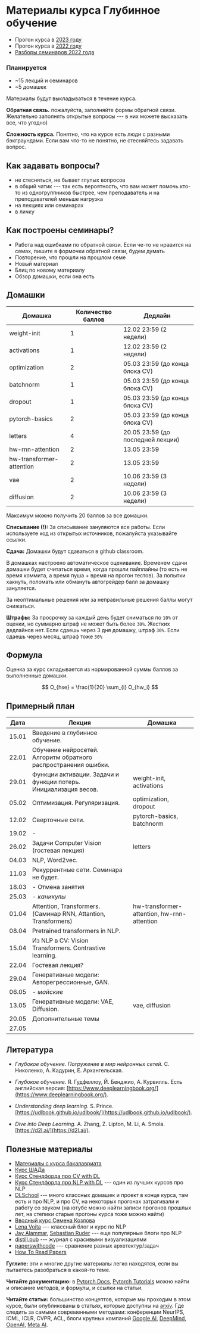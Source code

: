 # Материалы курса Глубинное обучение

* Прогон курса в [2023 году](https://github.com/fintech-dl-hse/course/tree/2023)
* Прогон курса в [2022 году](https://github.com/fintech-dl-hse/course/tree/2022)
* [Разборы семинаров 2022 года](https://youtube.com/playlist?list=PLCNrwCOlxMPxUnJNtthxVdL3eYAj0Lp1Q)

### Планируется

* ~15 лекций и семинаров
* ~5 домашек

Материалы будут выкладываться в течение курса.

**Обратная связь.** пожалуйста, заполняйте формы обратной связи. Желательно заполнять открытые вопросы --- в них можете высказать все, что угодно)

**Сложность курса.** Понятно, что на курсе есть люди с разными бэкграундами. Если вам что-то не понятно, не стесняйтесь задавать вопрос.

## Как задавать вопросы?

* не стесняться, не бывает глупых вопросов
* в общий чатик --- так есть вероятность, что вам может помочь кто-то из одногруппников быстрее, чем преподаватель и на преподавателей меньше нагрузка
* на лекциях или семинарах
* в личку


## Как построены семинары?

* Работа над ошибками по обратной связи. Если че-то не нравится на семах, пишите в формочки обратной связи, будем думать
* Повторение, что прошли на прошлом семе
* Новый материал
* Блиц по новому материалу
* Обзор домашки, если она есть

## Домашки

| Домашка                  | Количество баллов | Дедлайн                           |
| ------------------------ | ----------------- | --------------------------------- |
| weight-init              | 1                 |      12.02 23:59 (2 недели)             |
| activations              | 1                 |      12.02 23:59 (2 недели)             |
| optimization             | 2                 |      05.03 23:59 (до конца блока CV)    |
| batchnorm                | 1                 |      05.03 23:59 (до конца блока CV)    |
| dropout                  | 1                 |      05.03 23:59 (до конца блока CV)    |
| pytorch-basics           | 2                 |      05.03 23:59 (до конца блока CV)    |
| letters                  | 4                 |      20.05 23:59 (до последней лекции)  |
| hw-rnn-attention         | 2                 |      13.05 23:59                        |
| hw-transformer-attention | 2                 |      13.05 23:59                        |
| vae                      | 2                 |      10.06 23:59 (3 недели)             |
| diffusion                | 2                 |      10.06 23:59 (3 недели)             |

Максимум можно получить 20 баллов за все домашки.

**Списывание (!):** За списывание зануляются все работы. Если используете код из открытых источников, пожалуйста указывайте ссылки.

**Сдача:** Домашки будут сдаваться в github classroom.

В домашках настроено автоматическое оценивание. Временем сдачи домашки будет считаться
время, когда прошли пайплайны (то есть не время коммита, а время пуша + время на прогон тестов).
За попытки хакнуть, поломать или обмануть автогрейдер балл за домашку зануляется.

За неоптимальные решения или за неправильные решения баллы могут снижаться.

**Штрафы:** За просрочку за каждый день будет сниматься по `10%` от оценки, но суммарно штраф не может быть более `30%`. Жестких дедлайнов нет. Если сдаешь через 3 дня домашку, штраф `30%`. Если сдаешь через месяц, штраф тоже `30%`

## Формула

Оценка за курс складывается из нормированной суммы баллов за выполненные домашки.

$$ O_{hse} = \frac{1}{20} \sum_{i} O_{hw_i} $$

## Примерный план

| Дата  | Лекция                                                           | Домашка                          |
|-------|------------------------------------------------------------------|----------------------------------|
| 15.01 | Введение в глубинное обучение.                                   |                                  |
| 22.01 | Обучение нейросетей. Алгоритм обратного распространения ошибки.  |                                  |
| 29.01 | Функции активации. Задачи и функции потерь. Инициализация весов. | weight-init, activations         |
| 05.02 | Оптимизация. Регуляризация.                                      | optimization, dropout            |
| 12.02 | Сверточные сети.                                                 | pytorch-basics, batchnorm        |
| 19.02 | -                                                                |                                  |
| 26.02 | Задачи Computer Vision (гостевая лекция)                         | letters                          |
| 04.03 | NLP, Word2vec.                                                   |                                  |
| 11.03 | Рекуррентные сети. Семинара не будет.                            |                                  |
| 18.03 | - Отмена занятия                                                 |                                  |
| 25.03 | -  _каникулы_                                                    |                                  |
| 01.04 | Attention, Transformers. (Саминар RNN, Attantion, Transformers)  | hw-transformer-attention, hw-rnn-attention         |
| 08.04 | Pretrained transformers in NLP.                                  |                                  |
| 15.04 | Из NLP в CV: Vision Transformers. Contrastive learning.          |                                  |
| 22.04 | Гостевая лекция?                                                 |                                  |
| 29.04 | Генеративные модели: Авторегрессионные, GAN.                     |                                  |
| 06.05 | -  _майские_                                                     |                                  |
| 13.05 | Генеративные модели: VAE, Diffusion.                             | vae, diffusion                   |
| 20.05 | Дополнительные темы                                              |                                  |
| 27.05 |                                                                  |                                  |


## Литература

* *Глубокое обучение. Погружение в мир нейронных сетей.* С. Николенко, А. Кадурин, Е. Архангельская.

* *Глубокое обучение.* Я. Гудфеллоу, Й. Бенджио, А. Курвилль.
Есть английская версия: [https://www.deeplearningbook.org/](https://www.deeplearningbook.org/).

* *Understanding deep learning.* S. Prince.
[https://udlbook.github.io/udlbook/](https://udlbook.github.io/udlbook/).

* *Dive into Deep Learning.* A. Zhang, Z. Lipton, M. Li, A.
Smola.
[https://d2l.ai/](https://d2l.ai/).


## Полезные материалы

* [Материалы с курса бакалавриата](https://github.com/aosokin/dl_cshse_ami/tree/master/2021-fall)
* [Курс ШАДа](https://github.com/yandexdataschool/Practical_DL)
* [Курс Стендфорда про CV with DL](https://cs231n.github.io/)
* [Курс Стендфорда про NLP with DL](http://web.stanford.edu/class/cs224n/) --- один из лучших курсов про NLP
* [DLSchool](https://www.dlschool.org/) --- много классных домашек и проект в конце курса, там есть и про NLP, и про CV, на некоторых прогонах затрагивали и работу со звуком (на ютубе можно найти записи прогонов прошлых лет, на степики старые прогоны курса тоже можно найти)
* [Вводный курс Семена Козлова](http://dlcourse.ai/)
* [Lena Voita](https://lena-voita.github.io) --- классный блог и курс по NLP
* [Jay Alammar](https://jalammar.github.io/), [Sebastian Ruder](https://ruder.io/) --- еще популярные блоги про NLP
* [distill.pub](https://distill.pub/) --- журнал с красивыми визуализациями
* [paperswithcode](https://paperswithcode.com/) --- сравнение разных архетектур/задач
* [How To Read Papers](https://web.stanford.edu/class/ee384m/Handouts/HowtoReadPaper.pdf)

**Гуглите:** эти и многие другие материалы легко находятся, если вы пытаетесь разобраться в какой-то теме.

**Читайте документацию:** в [Pytorch Docs](https://pytorch.org/docs/stable/index.html), [Pytorch Tutorials](https://pytorch.org/tutorials/) можно найти и описание методов, и формулы, и ссылки на статьи.

**Читайте статьи:** большинство концептов, которые мы проходим в этом курсе, были опубликованы в статьях, которые доступны на [arxiv](https://arxiv.org/). Где следить за самыми современными методами: конференции NeurIPS, ICML, ICLR, CVPR, ACL, блоги крупных компаний [Google AI](https://ai.googleblog.com/), [DeepMind](https://deepmind.com/blog), [OpenAI](https://openai.com/blog/), [Meta AI](https://ai.facebook.com/blog/).
